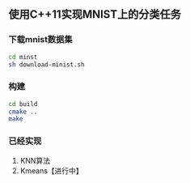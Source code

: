 ## 使用C++11实现MNIST上的分类任务

### 下载mnist数据集
```bash
cd minst
sh download-minist.sh
```


### 构建
```bash
cd build
cmake ..
make
```

### 已经实现
1. KNN算法
2. Kmeans【进行中】